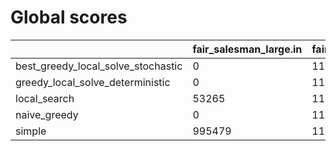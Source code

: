 # Global scores 

| | fair_salesman_large.in | fair_salesman_small.in | not_regular_only_large.in | not_regular_only_small.in | one_cicle_large.in | one_cicle_small.in | public3.in | regular_large.in | regular_small.in | whirl_large.in | whirl_small.in |
| --- | --- | --- | --- | --- | --- | --- | --- | --- | --- | --- | --- |
| best_greedy_local_solve_stochastic|  0 |  11956 |  0 |  29783 |  0 |  13672 |  46958 |  0 |  29688 |  0 |  36882 |
| greedy_local_solve_deterministic|  0 |  11956 |  0 |  29783 |  0 |  13672 |  49452 |  0 |  26210 |  0 |  36882 |
| local_search|  53265 |  11956 |  0 |  29783 |  1.05781e+06 |  13672 |  48464 |  159542 |  26210 |  910891 |  36882 |
| naive_greedy|  0 |  11956 |  0 |  29783 |  0 |  13672 |  80197 |  0 |  26210 |  0 |  36882 |
| simple|  995479 |  11956 |  -1 |  29783 |  1.05781e+06 |  13672 |  91679 |  1.28935e+06 |  26210 |  907140 |  36882 |

